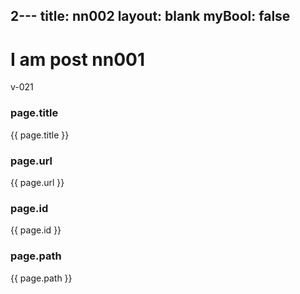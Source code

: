 2---
title: nn002
layout: blank
myBool: false
---

# I am post nn001
v-021

### page.title
{{ page.title }}
### page.url
{{ page.url }}
### page.id
{{ page.id }}
### page.path
{{ page.path }}
